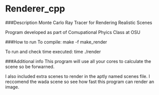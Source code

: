# Renderer_cpp

###Description
Monte Carlo Ray Tracer for Rendering Realistic Scenes

Program developed as part of Comupational Phyics Class at OSU

###How to run
To compile: make -f make_render

To run and check time executed: time ./render

###Additional info
This program will use all your cores to calculate the scene so be forwarned.

I also included extra scenes to render in the aptly named scenes file. I reccomend the wada scene so see how fast this program can render an image. 
